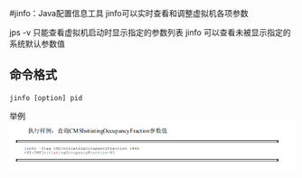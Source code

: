 #jinfo：Java配置信息工具
jinfo可以实时查看和调整虚拟机各项参数

jps -v 只能查看虚拟机启动时显示指定的参数列表
jinfo 可以查看未被显示指定的系统默认参数值

## 命令格式
`jinfo [option] pid`

举例
![](../img-md/jinfo.png)
